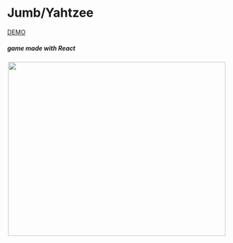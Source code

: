 # Jumb/Yahtzee

[DEMO](https://preska-jumb.netlify.app)

##### game made with React

<p align="center">
  <img width="500" height="400" src="https://i.imgur.com/aFCOxyO.png">
</p>
